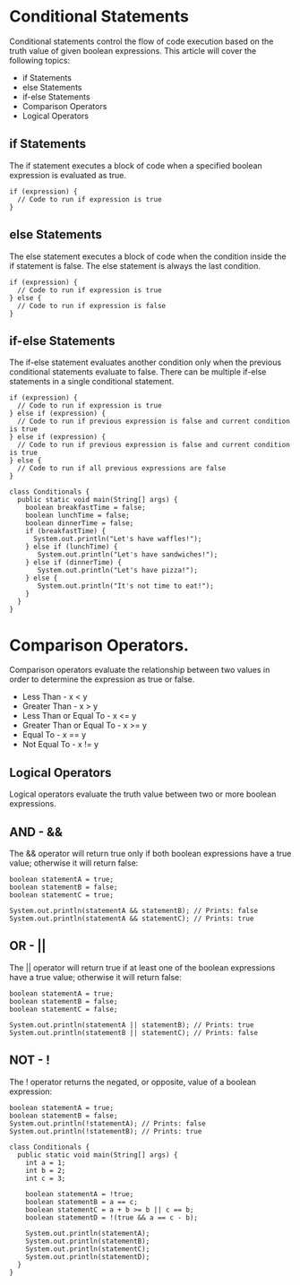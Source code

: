 # Conditional Statements 

Conditional statements control the flow of code execution based on the truth value of given boolean expressions. This article will cover the following topics:

* if Statements
* else Statements
* if-else Statements
* Comparison Operators
* Logical Operators

## if Statements
The if statement executes a block of code when a specified boolean expression is evaluated as true.
```
if (expression) {
  // Code to run if expression is true
}
```

## else Statements
The else statement executes a block of code when the condition inside the if statement is false. The else statement is always the last condition.
```
if (expression) {
  // Code to run if expression is true
} else {
  // Code to run if expression is false
}
```
## if-else Statements
The if-else statement evaluates another condition only when the previous conditional statements evaluate to false. There can be multiple if-else statements in a single conditional statement.
```
if (expression) {
  // Code to run if expression is true
} else if (expression) {
  // Code to run if previous expression is false and current condition is true
} else if (expression) {
  // Code to run if previous expression is false and current condition is true
} else {
  // Code to run if all previous expressions are false
}
```

```
class Conditionals {
  public static void main(String[] args) { 
    boolean breakfastTime = false;
    boolean lunchTime = false;
    boolean dinnerTime = false;
    if (breakfastTime) {
      System.out.println("Let's have waffles!");
    } else if (lunchTime) {
       System.out.println("Let's have sandwiches!");
    } else if (dinnerTime) {
       System.out.println("Let's have pizza!");
    } else {
       System.out.println("It's not time to eat!");
    }
  }
}
```

# Comparison Operators.
Comparison operators evaluate the relationship between two values in order to determine the expression as true or false.

* Less Than - x < y
* Greater Than - x > y
* Less Than or Equal To - x <= y
* Greater Than or Equal To - x >= y
* Equal To - x == y
* Not Equal To - x != y

## Logical Operators
Logical operators evaluate the truth value between two or more boolean expressions.

## AND - &&
The && operator will return true only if both boolean expressions have a true value; otherwise it will return false:
```
boolean statementA = true;
boolean statementB = false;
boolean statementC = true;

System.out.println(statementA && statementB); // Prints: false
System.out.println(statementA && statementC); // Prints: true
```

## OR - ||
The || operator will return true if at least one of the boolean expressions have a true value; otherwise it will return false:
```
boolean statementA = true;
boolean statementB = false;
boolean statementC = false;

System.out.println(statementA || statementB); // Prints: true
System.out.println(statementB || statementC); // Prints: false
```
## NOT - !
The ! operator returns the negated, or opposite, value of a boolean expression:
```
boolean statementA = true;
boolean statementB = false;
System.out.println(!statementA); // Prints: false
System.out.println(!statementB); // Prints: true
```

```
class Conditionals {
  public static void main(String[] args) {
    int a = 1;
    int b = 2;
    int c = 3;

    boolean statementA = !true;
    boolean statementB = a == c;
    boolean statementC = a + b >= b || c == b;
    boolean statementD = !(true && a == c - b);

    System.out.println(statementA);
    System.out.println(statementB);
    System.out.println(statementC);
    System.out.println(statementD);
  }
}
```

